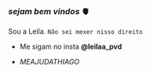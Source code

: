 ### _sejam bem vindos_ 🫀

Sou a Leila.
`Não sei mexer nisso direito`
- Me sigam no insta **@leilaa_pvd**
 
- *MEAJUDATHIAGO*
